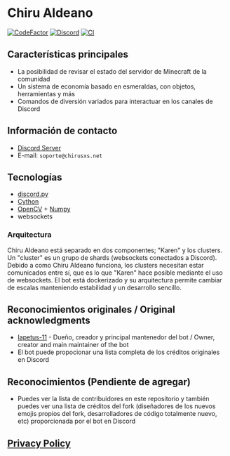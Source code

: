 # **Chiru Aldeano**
[![CodeFactor](https://www.codefactor.io/repository/github/chirusxs/chiru-aldeano/badge)](https://www.codefactor.io/repository/github/chirusxs/chiru-aldeano)
[![Discord](https://img.shields.io/discord/714753410985099284?color=0FAE6E&label=Discord)](https://discord.gg/ZC8shhpSkf)
[![CI](https://github.com/chirusxs/Chiru-Aldeano/actions/workflows/ci.yml/badge.svg)](https://github.com/chirusxs/Chiru-Aldeano/actions/workflows/ci.yml)

## Características principales
* La posibilidad de revisar el estado del servidor de Minecraft de la comunidad
* Un sistema de economía basado en esmeraldas, con objetos, herramientas y más
* Comandos de diversión variados para interactuar en los canales de Discord

## Información de contacto
* [Discord Server](https://discord.gg/ZC8shhpSkf)
* E-mail: `soporte@chirusxs.net`

## Tecnologías
- [discord.py](https://github.com/Rapptz/discord.py)
- [Cython](https://cython.org/)
- [OpenCV](https://opencv.org/) + [Numpy](https://numpy.org/)
- websockets
### Arquitectura
Chiru Aldeano está separado en dos componentes; "Karen" y los clusters. Un "cluster" es un grupo de shards (websockets conectados a Discord).
Debido a como Chiru Aldeano funciona, los clusters necesitan estar comunicados entre sí, que es lo que "Karen" hace posible mediante el uso de websockets.
El bot está dockerizado y su arquitectura permite cambiar de escalas manteniendo estabilidad y un desarrollo sencillo.

## Reconocimientos originales / Original acknowledgments
- [Iapetus-11](https://github.com/Iapetus-11) - Dueño, creador y principal mantenedor del bot / Owner, creator and main maintainer of the bot
- El bot puede propocionar una lista completa de los créditos originales en Discord

## Reconocimientos (Pendiente de agregar)
- Puedes ver la lista de contribuidores en este repositorio y también puedes ver una lista de créditos del fork (diseñadores de los nuevos emojis propios del fork, desarrolladores de código totalmente nuevo, etc) proporcionada por el bot en Discord

## [Privacy Policy](PRIVACY-POLICY.md)
